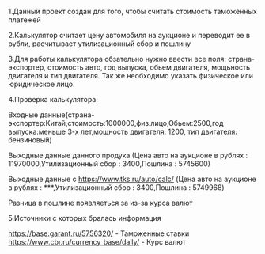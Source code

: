 1.Данный проект создан для того, чтобы считать стоимость таможенных платежей

2.Калькулятор считает цену автомобиля на аукционе и переводит ее в рубли, расчитывает утилизационный сбор и пошлину

3.Для работы калькулятора обзательно нужно ввести все поля: страна-экспортер, стоимость авто, год выпуска, обьем двигателя, мощьность двигателя и тип двигателя. Так же необходимо указать физическое или юридическое лицо.

4.Проверка калькулятора:

Входные данные(страна-экспортер:Китай,стоимость:1000000,физ.лицо,Обьем:2500,год выпуска:меньше 3-х лет,мощность двигателя: 1200, тип двигателя: бензиновый)

Выходные данные данного продука (Цена авто на аукционе в рублях : 11970000,Утилизационный сбор : 3400,Пошлина : 5745600)

Выходные данные с https://www.tks.ru/auto/calc/ (Цена авто на аукционе в рублях : ***,Утилизационный сбор : 3400,Пошлина : 5749968) 

Разница в пошлине появляеться за из-за курса валют

5.Источники с которых бралась информация 

https://base.garant.ru/5756320/ - Таможенные ставки
https://www.cbr.ru/currency_base/daily/ - Курс валют
